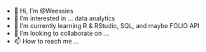 - 👋 Hi, I’m @Weessies
- 👀 I’m interested in ... data analytics
- 🌱 I’m currently learning R & RStudio, SQL, and maybe FOLIO API 
- 💞️ I’m looking to collaborate on ...
- 📫 How to reach me ...

<!---
Weessies/Weessies is a ✨ special ✨ repository because its `README.md` (this file) appears on your GitHub profile.
You can click the Preview link to take a look at your changes.
--->
